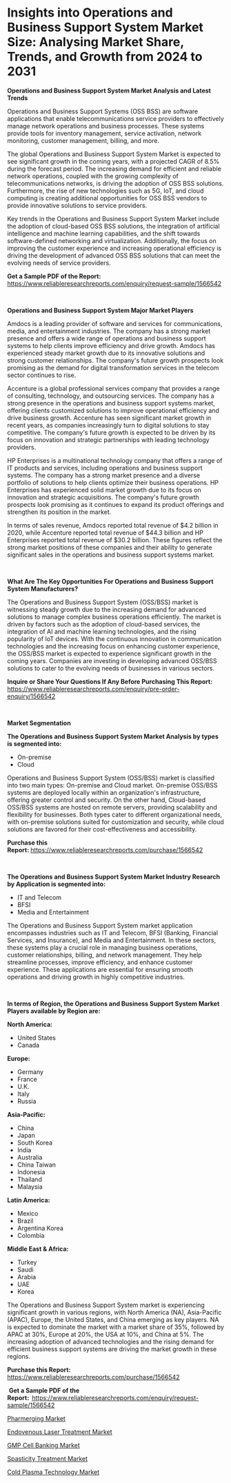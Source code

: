 <p><h1>Insights into Operations and Business Support System Market Size: Analysing Market Share, Trends, and Growth from 2024 to 2031</h1></p><p><strong>Operations and Business Support System Market Analysis and Latest Trends</strong></p>
<p><p>Operations and Business Support Systems (OSS BSS) are software applications that enable telecommunications service providers to effectively manage network operations and business processes. These systems provide tools for inventory management, service activation, network monitoring, customer management, billing, and more.</p><p>The global Operations and Business Support System Market is expected to see significant growth in the coming years, with a projected CAGR of 8.5% during the forecast period. The increasing demand for efficient and reliable network operations, coupled with the growing complexity of telecommunications networks, is driving the adoption of OSS BSS solutions. Furthermore, the rise of new technologies such as 5G, IoT, and cloud computing is creating additional opportunities for OSS BSS vendors to provide innovative solutions to service providers.</p><p>Key trends in the Operations and Business Support System Market include the adoption of cloud-based OSS BSS solutions, the integration of artificial intelligence and machine learning capabilities, and the shift towards software-defined networking and virtualization. Additionally, the focus on improving the customer experience and increasing operational efficiency is driving the development of advanced OSS BSS solutions that can meet the evolving needs of service providers.</p></p>
<p><strong>Get a Sample PDF of the Report:&nbsp;</strong> <a href="https://www.reliableresearchreports.com/enquiry/request-sample/1566542">https://www.reliableresearchreports.com/enquiry/request-sample/1566542</a></p>
<p>&nbsp;</p>
<p><strong>Operations and Business Support System Major Market Players</strong></p>
<p><p>Amdocs is a leading provider of software and services for communications, media, and entertainment industries. The company has a strong market presence and offers a wide range of operations and business support systems to help clients improve efficiency and drive growth. Amdocs has experienced steady market growth due to its innovative solutions and strong customer relationships. The company's future growth prospects look promising as the demand for digital transformation services in the telecom sector continues to rise.</p><p>Accenture is a global professional services company that provides a range of consulting, technology, and outsourcing services. The company has a strong presence in the operations and business support systems market, offering clients customized solutions to improve operational efficiency and drive business growth. Accenture has seen significant market growth in recent years, as companies increasingly turn to digital solutions to stay competitive. The company's future growth is expected to be driven by its focus on innovation and strategic partnerships with leading technology providers.</p><p>HP Enterprises is a multinational technology company that offers a range of IT products and services, including operations and business support systems. The company has a strong market presence and a diverse portfolio of solutions to help clients optimize their business operations. HP Enterprises has experienced solid market growth due to its focus on innovation and strategic acquisitions. The company's future growth prospects look promising as it continues to expand its product offerings and strengthen its position in the market.</p><p>In terms of sales revenue, Amdocs reported total revenue of $4.2 billion in 2020, while Accenture reported total revenue of $44.3 billion and HP Enterprises reported total revenue of $30.2 billion. These figures reflect the strong market positions of these companies and their ability to generate significant sales in the operations and business support systems market.</p></p>
<p>&nbsp;</p>
<p><strong>What Are The Key Opportunities For Operations and Business Support System Manufacturers?</strong></p>
<p><p>The Operations and Business Support System (OSS/BSS) market is witnessing steady growth due to the increasing demand for advanced solutions to manage complex business operations efficiently. The market is driven by factors such as the adoption of cloud-based services, the integration of AI and machine learning technologies, and the rising popularity of IoT devices. With the continuous innovation in communication technologies and the increasing focus on enhancing customer experience, the OSS/BSS market is expected to experience significant growth in the coming years. Companies are investing in developing advanced OSS/BSS solutions to cater to the evolving needs of businesses in various sectors.</p></p>
<p><strong>Inquire or Share Your Questions If Any Before Purchasing This Report:</strong> <a href="https://www.reliableresearchreports.com/enquiry/pre-order-enquiry/1566542">https://www.reliableresearchreports.com/enquiry/pre-order-enquiry/1566542</a></p>
<p>&nbsp;</p>
<p><strong>Market Segmentation</strong></p>
<p><strong>The Operations and Business Support System Market Analysis by types is segmented into:</strong></p>
<p><ul><li>On-premise</li><li>Cloud</li></ul></p>
<p><p>Operations and Business Support System (OSS/BSS) market is classified into two main types: On-premise and Cloud market. On-premise OSS/BSS systems are deployed locally within an organization's infrastructure, offering greater control and security. On the other hand, Cloud-based OSS/BSS systems are hosted on remote servers, providing scalability and flexibility for businesses. Both types cater to different organizational needs, with on-premise solutions suited for customization and security, while cloud solutions are favored for their cost-effectiveness and accessibility.</p></p>
<p><strong>Purchase this Report:&nbsp;</strong><a href="https://www.reliableresearchreports.com/purchase/1566542">https://www.reliableresearchreports.com/purchase/1566542</a></p>
<p>&nbsp;</p>
<p><strong>The Operations and Business Support System Market Industry Research by Application is segmented into:</strong></p>
<p><ul><li>IT and Telecom</li><li>BFSI</li><li>Media and Entertainment</li></ul></p>
<p><p>The Operations and Business Support System market application encompasses industries such as IT and Telecom, BFSI (Banking, Financial Services, and Insurance), and Media and Entertainment. In these sectors, these systems play a crucial role in managing business operations, customer relationships, billing, and network management. They help streamline processes, improve efficiency, and enhance customer experience. These applications are essential for ensuring smooth operations and driving growth in highly competitive industries.</p></p>
<p>&nbsp;</p>
<p><strong>In terms of Region, the Operations and Business Support System Market Players available by Region are:</strong></p>
<p>
    <p> <strong> North America: </strong>
        <ul>
            <li>United States</li>
            <li>Canada</li>
        </ul>
        </p> 
    <p> <strong> Europe: </strong>
        <ul>
            <li>Germany</li>
            <li>France</li>
            <li>U.K.</li>
            <li>Italy</li>
            <li>Russia</li>
        </ul>
        </p> 
    <p> <strong> Asia-Pacific: </strong>
        <ul>
            <li>China</li>
            <li>Japan</li>
            <li>South Korea</li>
            <li>India</li>
            <li>Australia</li>
            <li>China Taiwan</li>
            <li>Indonesia</li>
            <li>Thailand</li>
            <li>Malaysia</li>
        </ul>
        </p> 
    <p> <strong> Latin America: </strong>
        <ul>
            <li>Mexico</li>
            <li>Brazil</li>
            <li>Argentina Korea</li>
            <li>Colombia</li>
        </ul>
        </p> 
    <p> <strong> Middle East & Africa: </strong>
        <ul>
            <li>Turkey</li>
            <li>Saudi</li>
            <li>Arabia</li>
            <li>UAE</li>
            <li>Korea</li>
        </ul>
    </p>
    </p>
<p><p>The Operations and Business Support System market is experiencing significant growth in various regions, with North America (NA), Asia-Pacific (APAC), Europe, the United States, and China emerging as key players. NA is expected to dominate the market with a market share of 35%, followed by APAC at 30%, Europe at 20%, the USA at 10%, and China at 5%. The increasing adoption of advanced technologies and the rising demand for efficient business support systems are driving the market growth in these regions.</p></p>
<p><strong>Purchase this Report: </strong><a href="https://www.reliableresearchreports.com/purchase/1566542">https://www.reliableresearchreports.com/purchase/1566542</a></p>
<p>&nbsp;<strong>Get a Sample PDF of the Report:&nbsp;&nbsp;</strong><a href="https://www.reliableresearchreports.com/enquiry/request-sample/1566542">https://www.reliableresearchreports.com/enquiry/request-sample/1566542</a></p>
<p><strong></strong></p>
<p><p><a href="https://medium.com/p/a3abfd63831d/edit">Pharmerging Market</a></p><p><a href="https://medium.com/p/0e74bf194aa1/edit">Endovenous Laser Treatment Market</a></p><p><a href="https://medium.com/p/d7aed782f456/edit">GMP Cell Banking Market</a></p><p><a href="https://medium.com/p/52cbc581c6f6/edit">Spasticity Treatment Market</a></p><p><a href="https://medium.com/p/4acdedd4f711/edit">Cold Plasma Technology Market</a></p></p>
